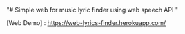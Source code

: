 "# Simple web for music lyric finder using web speech API " 

[Web Demo] : https://web-lyrics-finder.herokuapp.com/
